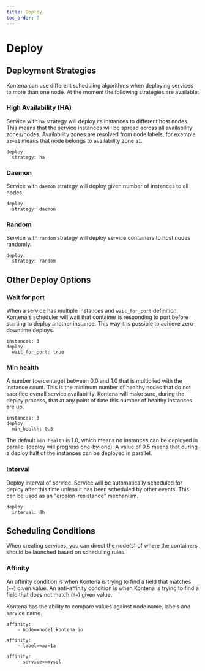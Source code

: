 ```yaml
---
title: Deploy
toc_order: 7
---
```

# Deploy

## Deployment Strategies
Kontena can use different scheduling algorithms when deploying services to more than one node. At the moment the following strategies are available:

### High Availability (HA)

Service with `ha` strategy will deploy its instances to different host nodes. This means that the service instances will be spread across all availability zones/nodes. Availability zones are resolved from node labels, for example `az=a1` means that node belongs to availability zone `a1`.

```
deploy:
  strategy: ha
```

### Daemon

Service with `daemon` strategy will deploy given number of instances to all nodes.

```
deploy:
  strategy: daemon
```

### Random

Service with `random` strategy will deploy service containers to host nodes randomly.

```
deploy:
  strategy: random
```

## Other Deploy Options

### Wait for port

When a service has multiple instances and `wait_for_port` definition, Kontena's scheduler will wait that container is responding to port before starting to deploy another instance. This way it is possible to achieve zero-downtime deploys.

```
instances: 3
deploy:
  wait_for_port: true
```

### Min health

A number (percentage) between 0.0 and 1.0 that is multiplied with the instance count. This is the minimum number of healthy nodes that do not sacrifice overall service availability. Kontena will make sure, during the deploy process, that at any point of time this number of healthy instances are up.

```
instances: 3
deploy:
  min_health: 0.5
```

The default `min_health` is 1.0, which means no instances can be deployed in parallel (deploy will progress one-by-one). A value of 0.5 means that during a deploy half of the instances can be deployed in parallel.

### Interval

Deploy interval of service. Service will be automatically scheduled for deploy after this time unless it has been scheduled by other events. This can be used as an "erosion-resistance" mechanism.

```
deploy:
  interval: 8h
```

## Scheduling Conditions

When creating services, you can direct the node(s) of where the containers should be launched based on scheduling rules.

### Affinity

An affinity condition is when Kontena is trying to find a field that matches (`==`) given value. An anti-affinity condition is when Kontena is trying to find a field that does not match (`!=`) given value.

Kontena has the ability to compare values against node name, labels and service name.

```
affinity:
    - node==node1.kontena.io
```

```
affinity:
    - label==az=1a
```

```
affinity:
    - service==mysql
```

